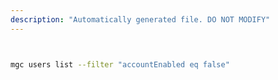 ```yaml
---
description: "Automatically generated file. DO NOT MODIFY"
---
```


```bash


mgc users list --filter "accountEnabled eq false"

```